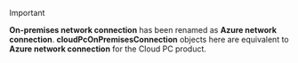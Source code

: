 <!-- markdownlint-disable MD041-->

> [!IMPORTANT]
> **On-premises network connection** has been renamed as **Azure network connection**. **cloudPcOnPremisesConnection** objects here are equivalent to **Azure network connection** for the Cloud PC product.
